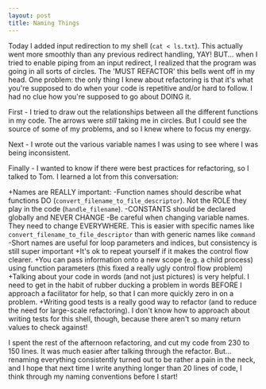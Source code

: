 ```yaml
---
layout: post
title: Naming Things
---
```


Today I added input redirection to my shell (`cat < ls.txt`). This actually went more smoothly than any previous redirect handling, YAY! BUT... when I tried to enable piping from an input redirect, I realized that the program was going in all sorts of circles. The 'MUST REFACTOR' this bells went off in my head. One problem: the only thing I knew about refactoring is that it's what you're supposed to do when your code is repetitive and/or hard to follow. I had no clue how you're supposed to go about DOING it.

First - I tried to draw out the relationships between all the different functions in my code. The arrows were *still* taking me in circles. But I could see the source of some of my problems, and so I knew where to focus my energy.

Next - I wrote out the various variable names I was using to see where I was being inconsistent.

Finally - I wanted to know if there were best practices for refactoring, so I talked to Tom. I learned a lot from this conversation:


+Names are REALLY important:
	-Function names should describe what functions DO (`convert_filename_to_file_descriptor`). Not the ROLE they play in the code (`handle_filename`).
	-CONSTANTS should be declared globally and NEVER CHANGE
	-Be careful when changing variable names. They need to change EVERYWHERE. This is easier with specific names like `convert_filename_to_file_descriptor` than with generic names like `command`
	-Short names are useful for loop parameters and indices, but consistency is still super important 
+It's ok to repeat yourself if it makes the control flow clearer. 
+You can pass information onto a new scope (e.g. a child process) using function parameters (this fixed a really ugly control flow problem)
+Talking about your code in words (and not just pictures) is very helpful. I need to get in the habit of rubber ducking a problem in words BEFORE I approach a facilitator for help, so that I can more quickly zero in on a problem.
+Writing good tests is a really good way to refactor (and to reduce the need for large-scale refactoring). I don't know how to approach about writing tests for this shell, though, because there aren't so many return values to check against!

I spent the rest of the afternoon refactoring, and cut my code from 230 to 150 lines. It was much easier after talking through the refactor. But... renaming everything consistently turned out to be rather a pain in the neck, and I hope that next time I write anything longer than 20 lines of code, I think through my naming conventions before I start!